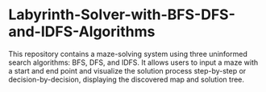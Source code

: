 # Labyrinth-Solver-with-BFS-DFS-and-IDFS-Algorithms
This repository contains a maze-solving system using three uninformed search algorithms: BFS, DFS, and IDFS. It allows users to input a maze with a start and end point and visualize the solution process step-by-step or decision-by-decision, displaying the discovered map and solution tree.
